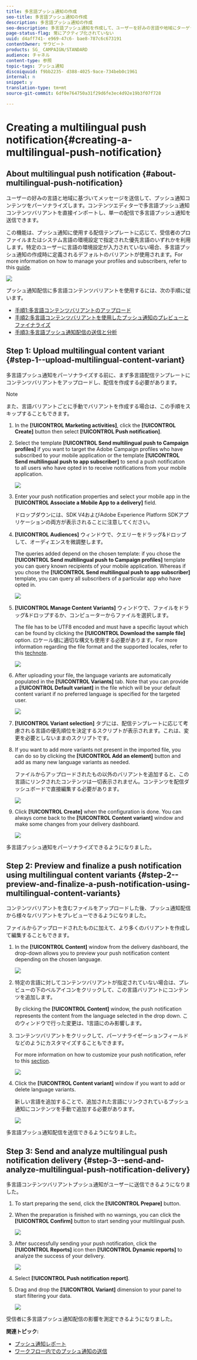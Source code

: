 ```yaml
---
title: 多言語プッシュ通知の作成
seo-title: 多言語プッシュ通知の作成
description: 多言語プッシュ通知の作成
seo-description: 多言語プッシュ通知を作成して、ユーザーを好みの言語や地域にターゲット設定します。
page-status-flag: 常にアクティブ化されていない
uuid: d4aff741- e969-47c6- bae8-787c6c673191
contentOwner: サウビート
products: SG_ CAMPAIGN/STANDARD
audience: チャネル
content-type: 参照
topic-tags: プッシュ通知
discoiquuid: f9bb2235- d388-4025-9ace-734beb0c1961
internal: n
snippet: y
translation-type: tm+mt
source-git-commit: 6df0e764750a31f29d6fe3ec4d92e19b3f07f728

---
```



# Creating a multilingual push notification{#creating-a-multilingual-push-notification}

## About multilingual push notification {#about-multilingual-push-notification}

ユーザーの好みの言語と地域に基づいてメッセージを送信して、プッシュ通知コンテンツをパーソナライズします。コンテンツエディターで多言語プッシュ通知コンテンツバリアントを直接インポートし、単一の配信で多言語プッシュ通知を送信できます。

この機能は、プッシュ通知に使用する配信テンプレートに応じて、受信者のプロファイルまたはシステム言語の環境設定で指定された優先言語のいずれかを利用します。特定のユーザーに言語の環境設定が入力されていない場合、多言語プッシュ通知の作成時に定義されるデフォルトのバリアントが使用されます。For more information on how to manage your profiles and subscribers, refer to this [guide](../../audiences/using/about-profiles-and-audiences.md).

![](assets/multivariant_push_1.png)

プッシュ通知配信に多言語コンテンツバリアントを使用するには、次の手順に従います。

* [手順1:多言語コンテンツバリアントのアップロード](../../channels/using/creating-a-multilingual-push-notification.md#step-1--upload-multilingual-content-variant)
* [手順2:多言語コンテンツバリアントを使用したプッシュ通知のプレビューとファイナライズ](../../channels/using/creating-a-multilingual-push-notification.md#step-2--preview-and-finalize-a-push-notification-using-multilingual-content-variants)
* [手順3:多言語プッシュ通知配信の送信と分析](../../channels/using/creating-a-multilingual-push-notification.md#step-3--send-and-analyze-multilingual-push-notification-delivery)

## Step 1: Upload multilingual content variant {#step-1--upload-multilingual-content-variant}

多言語プッシュ通知をパーソナライズする前に、まず多言語配信テンプレートにコンテンツバリアントをアップロードし、配信を作成する必要があります。

>[!NOTE]
>
>また、言語バリアントごとに手動でバリアントを作成する場合は、この手順をスキップすることもできます。

1. In the **[!UICONTROL Marketing activities]**, click the **[!UICONTROL Create]** button then select **[!UICONTROL Push notification]**.
1. Select the template **[!UICONTROL Send multilingual push to Campaign profiles]** if you want to target the Adobe Campaign profiles who have subscribed to your mobile application or the template **[!UICONTROL Send multilingual push to app subscriber]** to send a push notification to all users who have opted in to receive notifications from your mobile application.

   ![](assets/multivariant_push_2.png)

1. Enter your push notification properties and select your mobile app in the **[!UICONTROL Associate a Mobile App to a delivery]** field.

   ドロップダウンには、SDK V4およびAdobe Experience Platform SDKアプリケーションの両方が表示されることに注意してください。

1. **[!UICONTROL Audiences]** ウィンドウで、クエリーをドラッグ&amp;ドロップして、オーディエンスを微調整します。

   The queries added depend on the chosen template: if you chose the **[!UICONTROL Send multilingual push to Campaign profiles]** template you can query known recipients of your mobile application. Whereas if you chose the **[!UICONTROL Send multilingual push to app subscriber]** template, you can query all subscribers of a particular app who have opted in.

   ![](assets/push_notif_audience.png)

1. **[!UICONTROL Manage Content Variants]** ウィンドウで、ファイルをドラッグ&amp;ドロップするか、コンピューターからファイルを選択します。

   The file has to be UTF8 encoded and must have a specific layout which can be found by clicking the **[!UICONTROL Download the sample file]** option. ロケール値に適切な構文も使用する必要があります。For more information regarding the file format and the supported locales, refer to this [technote](http://helpx.adobe.com/campaign/kb/acs-generate-csv-multilingual-push.html).

   ![](assets/multivariant_push_4.png)

1. After uploading your file, the language variants are automatically populated in the **[!UICONTROL Variants]** tab. Note that you can provide a **[!UICONTROL Default variant]** in the file which will be your default content variant if no preferred language is specified for the targeted user.

   ![](assets/multivariant_push_5.png)

1. **[!UICONTROL Variant selection]** タブには、配信テンプレートに応じて考慮される言語の優先順位を決定するスクリプトが表示されます。これは、変更を必要としないままのスクリプトです。
1. If you want to add more variants not present in the imported file, you can do so by clicking the **[!UICONTROL Add an element]** button and add as many new language variants as needed.

   ファイルからアップロードされたもの以外のバリアントを追加すると、この言語にリンクされたコンテンツは一切表示されません。コンテンツを配信ダッシュボードで直接編集する必要があります。

   ![](assets/multivariant_push_6.png)

1. Click **[!UICONTROL Create]** when the configuration is done. You can always come back to the **[!UICONTROL Content variant]** window and make some changes from your delivery dashboard.

   ![](assets/multivariant_push_8.png)

多言語プッシュ通知をパーソナライズできるようになりました。

## Step 2: Preview and finalize a push notification using multilingual content variants {#step-2--preview-and-finalize-a-push-notification-using-multilingual-content-variants}

コンテンツバリアントを含むファイルをアップロードした後、プッシュ通知配信から様々なバリアントをプレビューできるようになりました。

ファイルからアップロードされたものに加えて、より多くのバリアントを作成して編集することもできます。

1. In the **[!UICONTROL Content]** window from the delivery dashboard, the drop-down allows you to preview your push notification content depending on the chosen language.

   ![](assets/multivariant_push_7.png)

1. 特定の言語に対してコンテンツバリアントが指定されていない場合は、プレビューの下のベルアイコンをクリックして、この言語バリアントにコンテンツを追加します。

   By clicking the **[!UICONTROL Content]** window, the push notification represents the content from the language selected in the drop down. このウィンドウで行った変更は、1言語にのみ影響します。

1. コンテンツバリアントをクリックして、パーソナライゼーションフィールドなどのようにカスタマイズすることもできます。

   For more information on how to customize your push notification, refer to this [section](../../channels/using/customizing-a-push-notification.md).

   ![](assets/multivariant_push_9.png)

1. Click the **[!UICONTROL Content variant]** window if you want to add or delete language variants.

   新しい言語を追加することで、追加された言語にリンクされているプッシュ通知にコンテンツを手動で追加する必要があります。

   ![](assets/multivariant_push_10.png)

多言語プッシュ通知配信を送信できるようになりました。

## Step 3: Send and analyze multilingual push notification delivery {#step-3--send-and-analyze-multilingual-push-notification-delivery}

多言語コンテンツバリアントプッシュ通知がユーザーに送信できるようになりました。

1. To start preparing the send, click the **[!UICONTROL Prepare]** button.
1. When the preparation is finished with no warnings, you can click the **[!UICONTROL Confirm]** button to start sending your multilingual push.

   ![](assets/multivariant_push_12.png)

1. After successfully sending your push notification, click the **[!UICONTROL Reports]** icon then **[!UICONTROL Dynamic reports]** to analyze the success of your delivery.

   ![](assets/multivariant_push_13.png)

1. Select **[!UICONTROL Push notification report]**.
1. Drag and drop the **[!UICONTROL Variant]** dimension to your panel to start filtering your data.

   ![](assets/multivariant_push_11.png)

受信者に多言語プッシュ通知配信の影響を測定できるようになりました。

**関連トピック:**

* [プッシュ通知レポート](../../reporting/using/push-notification-report.md)
* [ワークフロー内でのプッシュ通知の送信](../../automating/using/push-notification-delivery.md)

